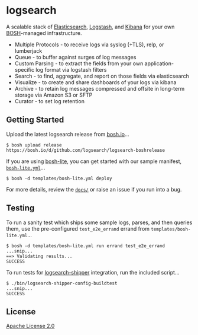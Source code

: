 # logsearch

A scalable stack of [Elasticsearch](http://www.elasticsearch.org/overview/elasticsearch/),
[Logstash](http://www.elasticsearch.org/overview/logstash/), and
[Kibana](http://www.elasticsearch.org/overview/kibana/) for your
own [BOSH](http://docs.cloudfoundry.org/bosh/)-managed infrastructure.

 * Multiple Protocols - to receive logs via syslog (+TLS), relp, or lumberjack
 * Queue - to buffer against surges of log messages
 * Custom Parsing - to extract the fields from your own application-specific
   log format via logstash filters
 * Search - to find, aggregate, and report on those fields via elasticsearch
 * Visualize - to create and share dashboards of your logs via kibana
 * Archive - to retain log messages compressed and offsite in long-term storage
   via Amazon S3 or SFTP
 * Curator - to set log retention


## Getting Started

Upload the latest logsearch release from [bosh.io](https://bosh.io)...

    $ bosh upload release https://bosh.io/d/github.com/logsearch/logsearch-boshrelease

If you are using [bosh-lite](https://github.com/cloudfoundry/bosh-lite), you can
get started with our sample manifest, [`bosh-lite.yml`](./templates/bosh-lite.yml)...

    $ bosh -d templates/bosh-lite.yml deploy

For more details, review the [`docs/`](http://www.logsearch.io/docs/boshrelease/)
or raise an issue if you run into a bug.


## Testing

To run a sanity test which ships some sample logs, parses, and then queries them,
use the pre-configured `test_e2e_errand` errand from `templates/bosh-lite.yml`...

    $ bosh -d templates/bosh-lite.yml run errand test_e2e_errand
    ...snip...
    ==> Validating results...
    SUCCESS

To run tests for [logsearch-shipper](https://github.com/logsearch/logsearch-shipper-boshrelease)
integration, run the included script...

    $ ./bin/logsearch-shipper-config-buildtest
    ...snip...
    SUCCESS


## License

[Apache License 2.0](./LICENSE)
